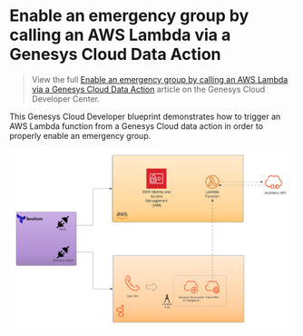# Enable an emergency group by calling an AWS Lambda via a Genesys Cloud Data Action

> View the full [Enable an emergency group by calling an AWS Lambda via a Genesys Cloud Data Action](https://developer.mypurecloud.com/blueprints/) article on the Genesys Cloud Developer Center. 

This Genesys Cloud Developer blueprint demonstrates how to trigger an AWS Lambda function from a Genesys Cloud data action in order to properly enable an emergency group.

![Enable an emergency group by calling an AWS Lambda via a Genesys Cloud Data Action](blueprint/images/diagram.png "Enable an emergency group by calling an AWS Lambda via a Genesys Cloud Data Action")
